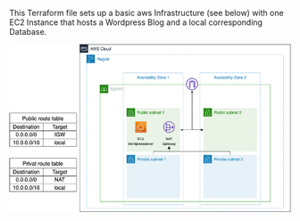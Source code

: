 This Terraform file sets up a basic aws Infrastructure (see below) with one EC2 Instance that hosts a Wordpress Blog and a local corresponding Database.

![diagram](wordpress_basic.png)
